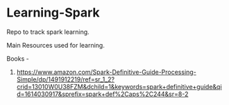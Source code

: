 # Learning-Spark
Repo to track spark learning.

Main Resources used for learning.

Books -

1) https://www.amazon.com/Spark-Definitive-Guide-Processing-Simple/dp/1491912219/ref=sr_1_2?crid=13010W0U38FZM&dchild=1&keywords=spark+definitive+guide&qid=1614030917&sprefix=spark+def%2Caps%2C244&sr=8-2
